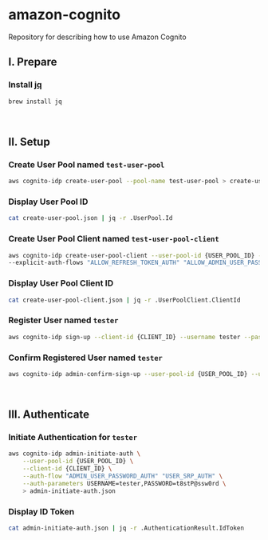 # amazon-cognito
Repository for describing how to use Amazon Cognito

## I. Prepare
### Install [jq](https://stedolan.github.io/jq/)
```sh
brew install jq
```

&nbsp;

## II. Setup
### Create User Pool named `test-user-pool`
```sh
aws cognito-idp create-user-pool --pool-name test-user-pool > create-user-pool.json
```

### Display User Pool ID
```sh
cat create-user-pool.json | jq -r .UserPool.Id
```

### Create User Pool Client named `test-user-pool-client`
```sh
aws cognito-idp create-user-pool-client --user-pool-id {USER_POOL_ID} --client-name test-user-pool-client \
--explicit-auth-flows "ALLOW_REFRESH_TOKEN_AUTH" "ALLOW_ADMIN_USER_PASSWORD_AUTH" > create-user-pool-client.json
```

### Display User Pool Client ID
```sh
cat create-user-pool-client.json | jq -r .UserPoolClient.ClientId
```

### Register User named `tester`
```sh
aws cognito-idp sign-up --client-id {CLIENT_ID} --username tester --password t8stP@ssw0rd
```

### Confirm Registered User named `tester`
```sh
aws cognito-idp admin-confirm-sign-up --user-pool-id {USER_POOL_ID} --username tester
```

&nbsp;

## III. Authenticate
### Initiate Authentication for `tester`
```sh
aws cognito-idp admin-initiate-auth \
    --user-pool-id {USER_POOL_ID} \
    --client-id {CLIENT_ID} \
    --auth-flow "ADMIN_USER_PASSWORD_AUTH" "USER_SRP_AUTH" \
    --auth-parameters USERNAME=tester,PASSWORD=t8stP@ssw0rd \
    > admin-initiate-auth.json
```

### Display ID Token
```sh
cat admin-initiate-auth.json | jq -r .AuthenticationResult.IdToken
```
